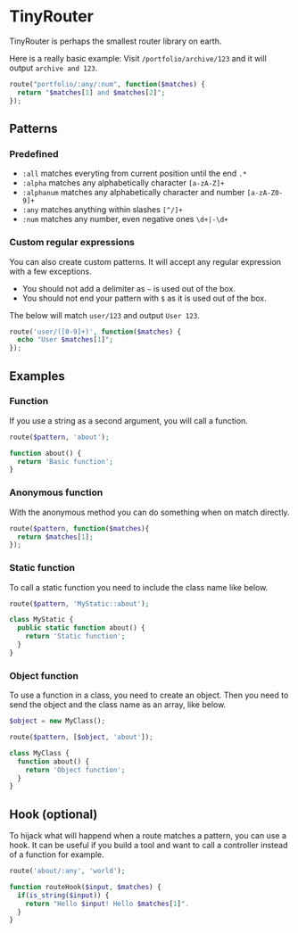 # TinyRouter

TinyRouter is perhaps the smallest router library on earth.

Here is a really basic example: Visit `/portfolio/archive/123` and it will output `archive and 123`.

```php
route("portfolio/:any/:num", function($matches) {
  return "$matches[1] and $matches[2]";
});
```

## Patterns

### Predefined

- `:all` matches everyting from current position until the end `.*`
- `:alpha` matches any alphabetically character `[a-zA-Z]+`
- `:alphanum` matches any alphabetically character and number `[a-zA-Z0-9]+`
- `:any` matches anything within slashes `[^/]+`
- `:num` matches any number, even negative ones `\d+|-\d+`

### Custom regular expressions

You can also create custom patterns. It will accept any regular expression with a few exceptions.

- You should not add a delimiter as `~` is used out of the box.
- You should not end your pattern with `$` as it is used out of the box.

The below will match `user/123` and output `User 123`.

```php
route('user/([0-9]+)', function($matches) {
  echo "User $matches[1]";
});
```

## Examples

### Function

If you use a string as a second argument, you will call a function.

```php
route($pattern, 'about');

function about() {
  return 'Basic function';
}
```

### Anonymous function

With the anonymous method you can do something when on match directly.

```php
route($pattern, function($matches){
  return $matches[1];
});
```

### Static function

To call a static function you need to include the class name like below.

```php
route($pattern, 'MyStatic::about');

class MyStatic {
  public static function about() {
    return 'Static function';
  }
}
```

### Object function

To use a function in a class, you need to create an object. Then you need to send the object and the class name as an array, like below.

```php
$object = new MyClass();

route($pattern, [$object, 'about']);

class MyClass {
  function about() {
    return 'Object function';
  }
}
```

## Hook (optional)

To hijack what will happend when a route matches a pattern, you can use a hook. It can be useful if you build a tool and want to call a controller instead of a function for example.

```php
route('about/:any', 'world');

function routeHook($input, $matches) {
  if(is_string($input)) {
    return "Hello $input! Hello $matches[1]".
  }
}
```

<!--
### Presets

The IO CMS core includes some route presets. You can run these by using preset the name as argument.

```php
route('preset_name');
```

### Core presets

Below are the current IO CMS core route presets. You can also read about them in [route-presets.php](route-presets.php).

```php
route('asset');
```
-->
<!--

## Multiple routes in one go

You can also run all the routes in one go. Everything that works for single routes also works for multiple routes.

```php
routes([
    'preset_name',
    '/*/' => '_my_component',
    '/*/' => function() {
        return 'Something';
    },
]);
```
-->